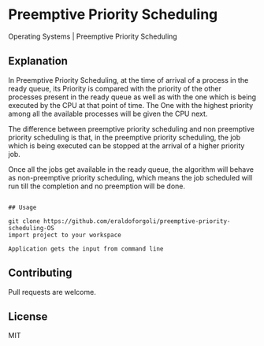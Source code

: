# Preemptive Priority Scheduling


Operating Systems | Preemptive Priority Scheduling 



## Explanation
In Preemptive Priority Scheduling, at the time of arrival of a process in the ready queue, its Priority is compared with the priority of the other processes present in the ready queue as well as with the one which is being executed by the CPU at that point of time. The One with the highest priority among all the available processes will be given the CPU next.

The difference between preemptive priority scheduling and non preemptive priority scheduling is that, in the preemptive priority scheduling, the job which is being executed can be stopped at the arrival of a higher priority job.

Once all the jobs get available in the ready queue, the algorithm will behave as non-preemptive priority scheduling, which means the job scheduled will run till the completion and no preemption will be done.

```

## Usage

git clone https://github.com/eraldoforgoli/preemptive-priority-scheduling-OS
import project to your workspace

Application gets the input from command line 
```

## Contributing
Pull requests are welcome. 


## License
MIT
